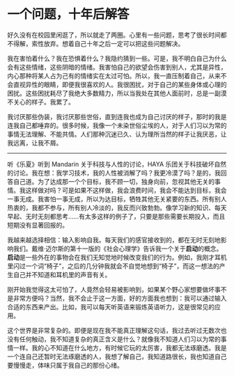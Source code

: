 # 一个问题，十年后解答

好久没有在校园里闲逛了，所以就走了两圈。心里有一些问题，思考了很长时间都不得解，索性放弃。想着自己十年之后一定可以把这些问题解决。

我在害怕着什么？我在恐惧着什么？我隐约猜到一些。可是，我不明白自己为什么会有这些情绪，这些阴暗的情绪。我害怕自己的欲望会伤害到别人，尤其是异性，内心那种将某人占为己有的情绪实在太过可怕。所以，我一直压制着自己，从来不会直视异性的眼睛，即便我很喜欢的人。我很困扰，对于自己的某些身体或心理的困扰。这些困扰耗尽了我绝大多数精力，所以当我处在其他人面前时，总是一副漠不关心的样子。我累了。

我讨厌那些伪装，我讨厌那些世俗，直到连我也成为自己讨厌的样子，那时的我是连我自己都唾弃的。很多时候，我像一个未染世俗尘埃的人，对于人们习以为常的事情无法理解、不能共情。人们那种沉迷已久、认为理所当然的样子让我厌恶，让我远离，让我不屑。

---

听《乐夏》听到 Mandarin 关于科技与人性的讨论，HAYA 乐团关于科技破坏自然的讨论。我在想：我学习技术，我的人性被消解了吗？我更冷漠了吗？是的，我回答自己道。为了达成那一个个目标，我不顾一切，独身向前，忽视其他无关的事情。我这样做对吗？可是如果不这样做，我会浪费时间，我会不能达到目标，我会一事无成。我害怕一事无成，所以为达目标，牺牲其他无关紧要的东西。所有别人热衷的，我都不参与，所有别人冷淡的，我反而兴致勃勃。像学习新的知识、每天早起、无时无刻都思考……有太多这样的例子了，只要是那些需要长期投入，而且短期没有显著回报的。

我越来越选择相信：输入影响自我。每天我们的感官接收到的，都在无时无刻地影响我们。戴维·迈尔斯的第十一版的《社会心理学》告诉我一个关于**启动**的概念。**启动**是一些外在的事物会在我们无知觉地时候改变我们的行为。例如，我刚才耳机里闪过一个词“椅子”，之后的几分钟我就会不自觉地想到“椅子”，而这一想法的产生自己并不知道和耳机里的声音有关。

刚开始我觉得这太可怕了，人竟然会轻易被影响到，如果某个野心家想要做坏事不是非常方便吗？当然，我不会止于这一方面，好的方面我也想到：我可以通过输入合适的东西来产出。比如，我可以每天听英语来锻炼英语听力，这是很常见的应用。

这个世界是非常复杂的。即便是现在我不能真正理解这句话，我过去听过无数次也没有任何触动，我不知道复杂的真正含义是什么？就像我不知道人们习以为常的事情一样。我的心不知道在什么地方，有时候它玩的太厉害，我都无法琢磨透。我是一个连自己还暂时无法琢磨透的人，我想了解自己，我知道路很长，我也知道自己要慢慢走，体味只属于我自己的那份心绪。
